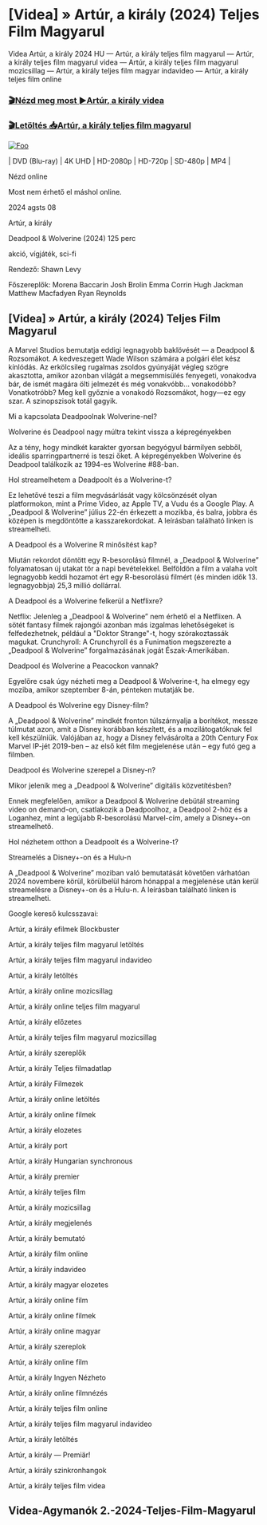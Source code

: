 <h1 tabindex="-1" class="heading-element" dir="auto">[Videa] » Artúr, a király (2024) Teljes Film Magyarul </h1>

Videa Artúr, a király 2024 HU — Artúr, a király teljes film magyarul — Artúr, a király teljes film magyarul videa — Artúr, a király teljes film magyarul mozicsillag — Artúr, a király teljes film magyar indavideo — Artúr, a király teljes film online

<h3><a href="https://dmov.fun/movie/618588/arthur-the-king-gityub" rel="nofollow">🎬Nézd meg most ►Artúr, a király videa</a></h3>

<h3><a href="https://dmov.fun/movie/618588/arthur-the-king-gityub" rel="nofollow">🎬Letöltés 📥Artúr, a király teljes film magyarul</a></h3>

<a href="https://dmov.fun/movie/618588/arthur-the-king-gityub" rel="nofollow"><img src="https://camo.githubusercontent.com/917e6ed5c302499242165dcc02bdbce85c075fd21b35918eb9c0b771855261b8/68747470733a2f2f7374617469632e7769787374617469632e636f6d2f6d656469612f6232343966395f61646163386637306662336634356238383639313639366337376465313866337e6d76322e676966" alt="Foo" style="max-width: 100%;"></a>


| DVD (Blu-ray) | 4K UHD | HD-2080p | HD-720p | SD-480p | MP4 |

Nézd online

Most nem érhető el máshol online.

2024 agsts 08

Artúr, a király

Deadpool & Wolverine (2024) 125 perc

akció, vígjáték, sci-fi

Rendező: Shawn Levy

Főszereplők: Morena Baccarin Josh Brolin Emma Corrin Hugh Jackman Matthew Macfadyen Ryan Reynolds

## [Videa] » Artúr, a király (2024) Teljes Film Magyarul

A Marvel Studios bemutatja eddigi legnagyobb baklövését — a Deadpool & Rozsomákot. A kedveszegett Wade Wilson számára a polgári élet kész kínlódás. Az erkölcsileg rugalmas zsoldos gyúnyáját végleg szögre akasztotta, amikor azonban világát a megsemmisülés fenyegeti, vonakodva bár, de ismét magára ölti jelmezét és még vonakvóbb... vonakodóbb? Vonatkotróbb? Meg kell győznie a vonakodó Rozsomákot, hogy—ez egy szar. A szinopszisok totál gagyik.

Mi a kapcsolata Deadpoolnak Wolverine-nel?

Wolverine és Deadpool nagy múltra tekint vissza a képregényekben

Az a tény, hogy mindkét karakter gyorsan begyógyul bármilyen sebből, ideális sparringpartnerré is teszi őket. A képregényekben Wolverine és Deadpool találkozik az 1994-es Wolverine #88-ban.

Hol streamelhetem a Deadpoolt és a Wolverine-t?

Ez lehetővé teszi a film megvásárlását vagy kölcsönzését olyan platformokon, mint a Prime Video, az Apple TV, a Vudu és a Google Play. A „Deadpool & Wolverine” július 22-én érkezett a mozikba, és balra, jobbra és középen is megdöntötte a kasszarekordokat. A leírásban található linken is streamelheti.

A Deadpool és a Wolverine R minősítést kap?

Miután rekordot döntött egy R-besorolású filmnél, a „Deadpool & Wolverine” folyamatosan új utakat tör a napi bevételekkel. Belföldön a film a valaha volt legnagyobb keddi hozamot ért egy R-besorolású filmért (és minden idők 13. legnagyobbja) 25,3 millió dollárral.

A Deadpool és a Wolverine felkerül a Netflixre?

Netflix: Jelenleg a „Deadpool & Wolverine” nem érhető el a Netflixen. A sötét fantasy filmek rajongói azonban más izgalmas lehetőségeket is felfedezhetnek, például a "Doktor Strange"-t, hogy szórakoztassák magukat. Crunchyroll: A Crunchyroll és a Funimation megszerezte a „Deadpool & Wolverine” forgalmazásának jogát Észak-Amerikában.

Deadpool és Wolverine a Peacockon vannak?

Egyelőre csak úgy nézheti meg a Deadpool & Wolverine-t, ha elmegy egy moziba, amikor szeptember 8-án, pénteken mutatják be.

A Deadpool és Wolverine egy Disney-film?

A „Deadpool & Wolverine” mindkét fronton túlszárnyalja a borítékot, messze túlmutat azon, amit a Disney korábban készített, és a mozilátogatóknak fel kell készülniük. Valójában az, hogy a Disney felvásárolta a 20th Century Fox Marvel IP-jét 2019-ben – az első két film megjelenése után – egy futó geg a filmben.

Deadpool és Wolverine szerepel a Disney-n?

Mikor jelenik meg a „Deadpool & Wolverine” digitális közvetítésben?

Ennek megfelelően, amikor a Deadpool & Wolverine debütál streaming video on demand-on, csatlakozik a Deadpoolhoz, a Deadpool 2-höz és a Loganhez, mint a legújabb R-besorolású Marvel-cím, amely a Disney+-on streamelhető.

Hol nézhetem otthon a Deadpoolt és a Wolverine-t?

Streamelés a Disney+-on és a Hulu-n

A „Deadpool & Wolverine” moziban való bemutatását követően várhatóan 2024 novembere körül, körülbelül három hónappal a megjelenése után kerül streamelésre a Disney+-on és a Hulu-n. A leírásban található linken is streamelheti.

Google kereső kulcsszavai:

Artúr, a király efilmek Blockbuster

Artúr, a király teljes film magyarul letöltés

Artúr, a király teljes film magyarul indavideo

Artúr, a király letöltés

Artúr, a király online mozicsillag

Artúr, a király online teljes film magyarul

Artúr, a király előzetes

Artúr, a király teljes film magyarul mozicsillag

Artúr, a király szereplők

Artúr, a király Teljes filmadatlap

Artúr, a király Filmezek

Artúr, a király online letöltés

Artúr, a király online filmek

Artúr, a király elozetes

Artúr, a király port

Artúr, a király Hungarian synchronous

Artúr, a király premier

Artúr, a király teljes film

Artúr, a király mozicsillag

Artúr, a király megjelenés

Artúr, a király bemutató

Artúr, a király film online

Artúr, a király indavideo

Artúr, a király magyar elozetes

Artúr, a király online film

Artúr, a király online filmek

Artúr, a király online magyar

Artúr, a király szereplok

Artúr, a király online film

Artúr, a király Ingyen Nézheto

Artúr, a király online filmnézés

Artúr, a király teljes film online

Artúr, a király teljes film magyarul indavideo

Artúr, a király letöltés

Artúr, a király — Premiär!

Artúr, a király szinkronhangok

Artúr, a király teljes film videa

## Videa-Agymanók 2.-2024-Teljes-Film-Magyarul
